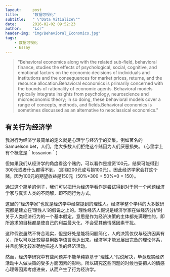 ```yaml
---
layout:     post
title:      "数据可视化"
subtitle:   " \"Data Vitialize\""
date:       2016-02-02 09:52:23
author:     "Lcr"
header-img: "img/Behavioral_Economics.jpg"
tags:
	- 数据可视化
	- Essay
---
```


> "Behavioral economics along with the related sub-field, behavioral finance, studies the effects of psychological, social, cognitive, and emotional factors on the economic decisions of individuals and institutions and the consequences for market prices, returns, and the resource allocation.Behavioral economics is primarily concerned with the bounds of rationality of economic agents. Behavioral models typically integrate insights from psychology, neuroscience and microeconomic theory; in so doing, these behavioral models cover a range of concepts, methods, and fields.Behavioral economics is sometimes discussed as an alternative to neoclassical economics."

## 有关行为经济学

我对行为经济学最简单的定义就是心理学与经济学的交集。例如著名的 Samuelson bet，人们，绝大多数人们拒绝这个赌因为人们厌恶损失。
(心里学上有个概念是｀lossavion｀)

但如果我们从经济学的角度看这个赌约，可以看作是投资100元，结果可能得到300元或者什么都得不到。（即赚200元或亏损100元）。因此经济学家会打这个赌，因为100元的期望收益是150元（50%*300 + 50%*0 = 150）。

通过这个简单的例子，我们可以把行为经济学看作是尝试得到对于同一个问题经济学家与真实人类的不同解，即不同行为方式。

这里的“经济学家”也就是经济学中经常提到的理性人。经济学整个学科的大多数研究都是建立在’理性人’的假说之上的。理性经济人假说是经济学家在做经济分析时关于人类经济行为的一个基本假定，意思是作为经济决策的主体都充满理性的，即所追求的目标都是使自己的利益最大化，不会受其他情感因素干扰。

这种假说虽然不符合现实，但是好处是能将问题简化，人的决策仅仅与经济因素有关，所以可以比较容易用数学语言表达出来。经济学才能发展出完备的理论体系，并且能够比较准确地描述人类的经济活动。

然而，经济学研究中有些问题并不能单纯靠基于“理性人”假说解决，毕竟现实经济活动中人做决策的受多方面因素的影响。所以研究这些问题的时候也要把人的情感心理等因素考虑进来，从而产生了行为经济学。










